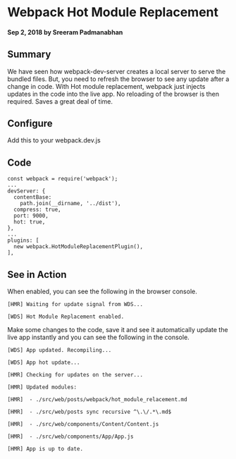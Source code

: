 # Webpack Hot Module Replacement

#### Sep 2, 2018 by Sreeram Padmanabhan

## Summary

We have seen how webpack-dev-server creates a local server to serve the bundled files. But, you need to refresh the browser to see any update after a change in code. With Hot module replacement, webpack just injects updates in the code into the live app. No reloading of the browser is then required. Saves a great deal of time.

## Configure

Add this to your webpack.dev.js

## Code

    const webpack = require('webpack');
    ...
    devServer: {
      contentBase: 
        path.join(__dirname, '../dist'),
      compress: true,
      port: 9000,
      hot: true,
    },
    ...
    plugins: [
      new webpack.HotModuleReplacementPlugin(),
    ],

## See in Action
When enabled, you can see the following in the browser console.

`[HMR] Waiting for update signal from WDS...`

`[WDS] Hot Module Replacement enabled.`

Make some changes to the code, save it and see it automatically update the live app instantly and you can see the following in the console.

`[WDS] App updated. Recompiling...`

`[WDS] App hot update...`

`[HMR] Checking for updates on the server...`

`[HMR] Updated modules:`

`[HMR]  - ./src/web/posts/webpack/hot_module_relacement.md`

`[HMR]  - ./src/web/posts sync recursive ^\.\/.*\.md$`

`[HMR]  - ./src/web/components/Content/Content.js`

`[HMR]  - ./src/web/components/App/App.js`

`[HMR] App is up to date.`
